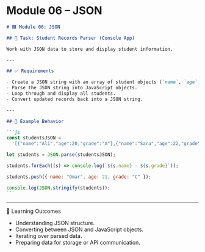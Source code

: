 # **Module 06 – JSON**

````markdown
# 🟦 Module 06: JSON

## 🎯 Task: Student Records Parser (Console App)

Work with JSON data to store and display student information.

---

## ✅ Requirements

- Create a JSON string with an array of student objects (`name`, `age`, `grade`).
- Parse the JSON string into JavaScript objects.
- Loop through and display all students.
- Convert updated records back into a JSON string.

---

## 📌 Example Behavior

```js
const studentsJSON =
  '[{"name":"Ali","age":20,"grade":"A"},{"name":"Sara","age":22,"grade":"B"}]';

let students = JSON.parse(studentsJSON);

students.forEach((s) => console.log(`${s.name} - ${s.grade}`));

students.push({ name: "Omar", age: 21, grade: "C" });

console.log(JSON.stringify(students));
```
````

---

🧠 Learning Outcomes

- Understanding JSON structure.
- Converting between JSON and JavaScript objects.
- Iterating over parsed data.
- Preparing data for storage or API communication.
